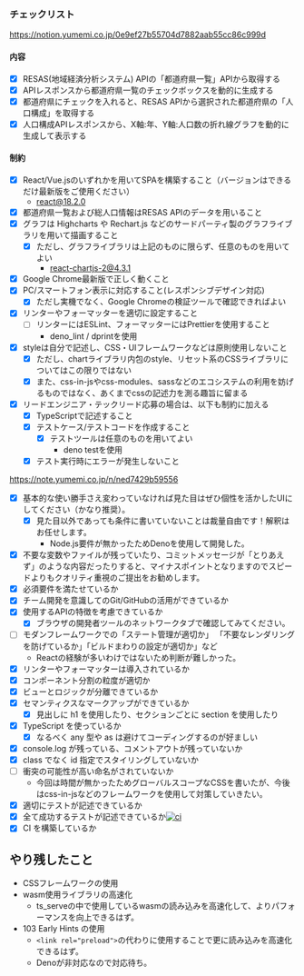 ### チェックリスト

https://notion.yumemi.co.jp/0e9ef27b55704d7882aab55cc86c999d

#### 内容

- [x] RESAS(地域経済分析システム) APIの「都道府県一覧」APIから取得する
- [x] APIレスポンスから都道府県一覧のチェックボックスを動的に生成する
- [x] 都道府県にチェックを入れると、RESAS APIから選択された都道府県の「人口構成」を取得する
- [x] 人口構成APIレスポンスから、X軸:年、Y軸:人口数の折れ線グラフを動的に生成して表示する

#### 制約

- [x] React/Vue.jsのいずれかを用いてSPAを構築すること（バージョンはできるだけ最新版をご使用ください）
  - react@18.2.0
- [x] 都道府県一覧および総人口情報はRESAS APIのデータを用いること
- [x] グラフは Highcharts や Rechart.js などのサードパーティ製のグラフライブラリを用いて描画すること
  - [x] ただし、グラフライブラリは上記のものに限らず、任意のものを用いてよい
    - react-chartjs-2@4.3.1
- [x] Google Chrome最新版で正しく動くこと
- [x] PC/スマートフォン表示に対応すること(レスポンシブデザイン対応)
  - [x] ただし実機でなく、Google Chromeの検証ツールで確認できればよい
- [x] リンターやフォーマッターを適切に設定すること
  - [ ] リンターにはESLint、フォーマッターにはPrettierを使用すること
    - deno_lint / dprintを使用
- [x] styleは自分で記述し、CSS・UIフレームワークなどは原則使用しないこと
  - [x] ただし、chartライブラリ内包のstyle、リセット系のCSSライブラリについてはこの限りではない
  - [x] また、css-in-jsやcss-modules、sassなどのエコシステムの利用を妨げるものではなく、あくまでcssの記述力を測る趣旨に留まる
- [x] リードエンジニア・テックリード応募の場合は、以下も制約に加える
  - [x] TypeScriptで記述すること
  - [x] テストケース/テストコードを作成すること
    - [x] テストツールは任意のものを用いてよい
      - deno testを使用
  - [x] テスト実行時にエラーが発生しないこと

https://note.yumemi.co.jp/n/ned7429b59556

- [x] 基本的な使い勝手さえ変わっていなければ見た目はぜひ個性を活かしたUIにしてください（かなり推奨）。
  - [x] 見た目以外であっても条件に書いていないことは裁量自由です！解釈はお任せします。
    - Node.js要件が無かったためDenoを使用して開発した。
- [x] 不要な変数やファイルが残っていたり、コミットメッセージが「とりあえず」のような内容だったりすると、マイナスポイントとなりますのでスピードよりもクオリティ重視のご提出をお勧めします。
- [x] 必須要件を満たせているか
- [x] チーム開発を意識してのGit/GitHubの活用ができているか
- [x] 使用するAPIの特徴を考慮できているか
  - [x] ブラウザの開発者ツールのネットワークタブで確認してみてください。
- [ ] モダンフレームワークでの「ステート管理が適切か」 「不要なレンダリングを防げているか」「ビルドまわりの設定が適切か」など
  - Reactの経験が多いわけではないため判断が難しかった。
- [x] リンターやフォーマッターは導入されているか
- [x] コンポーネント分割の粒度が適切か
- [x] ビューとロジックが分離できているか
- [x] セマンティクスなマークアップができているか
  - [x] 見出しに h1 を使用したり、セクションごとに section を使用したり
- [x] TypeScript を使っているか
  - [x] なるべく any 型や as は避けてコーディングするのが好ましい
- [x] console.log が残っている、コメントアウトが残っていないか
- [x] class でなく id 指定でスタイリングしていないか
- [ ] 衝突の可能性が高い命名がされていないか
  - 今回は時間が無かったためグローバルスコープなCSSを書いたが、今後はcss-in-jsなどのフレームワークを使用して対策していきたい。
- [x] 適切にテストが記述できているか
- [x] 全て成功するテストが記述できているか[![ci](https://github.com/ayame113/population-graph/actions/workflows/ci.yml/badge.svg)](https://github.com/ayame113/population-graph/actions/workflows/ci.yml)
- [x] CI を構築しているか

## やり残したこと

- CSSフレームワークの使用
- wasm使用ライブラリの高速化
  - ts_serveの中で使用しているwasmの読み込みを高速化して、よりパフォーマンスを向上できるはず。
- 103 Early Hints の使用
  - `<link rel="preload">`の代わりに使用することで更に読み込みを高速化できるはず。
  - Denoが非対応なので対応待ち。
